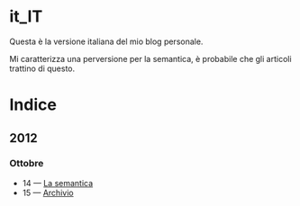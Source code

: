 it_IT
=====

Questa è la versione italiana del mio blog personale.

Mi caratterizza una perversione per la semantica, è probabile che gli articoli
trattino di questo.

Indice
======

2012
----

### Ottobre

- 14 — [La semantica](https://github.com/yuchi/it_IT/blob/master/2012/10/14/la_semantica.md)
- 15 — [Archivio](https://github.com/yuchi/it_IT/blob/master/2012/10/15/archivio.md)
